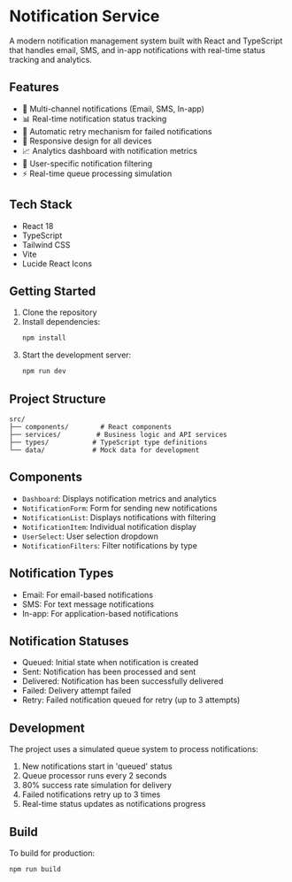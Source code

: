 # Notification Service

A modern notification management system built with React and TypeScript that handles email, SMS, and in-app notifications with real-time status tracking and analytics.

## Features

- 📨 Multi-channel notifications (Email, SMS, In-app)
- 📊 Real-time notification status tracking
- 🔄 Automatic retry mechanism for failed notifications
- 📱 Responsive design for all devices
- 📈 Analytics dashboard with notification metrics
- 🎯 User-specific notification filtering
- ⚡ Real-time queue processing simulation

## Tech Stack

- React 18
- TypeScript
- Tailwind CSS
- Vite
- Lucide React Icons

## Getting Started

1. Clone the repository
2. Install dependencies:
   ```bash
   npm install
   ```
3. Start the development server:
   ```bash
   npm run dev
   ```

## Project Structure

```
src/
├── components/        # React components
├── services/         # Business logic and API services
├── types/           # TypeScript type definitions
└── data/            # Mock data for development
```

## Components

- `Dashboard`: Displays notification metrics and analytics
- `NotificationForm`: Form for sending new notifications
- `NotificationList`: Displays notifications with filtering
- `NotificationItem`: Individual notification display
- `UserSelect`: User selection dropdown
- `NotificationFilters`: Filter notifications by type

## Notification Types

- Email: For email-based notifications
- SMS: For text message notifications
- In-app: For application-based notifications

## Notification Statuses

- Queued: Initial state when notification is created
- Sent: Notification has been processed and sent
- Delivered: Notification has been successfully delivered
- Failed: Delivery attempt failed
- Retry: Failed notification queued for retry (up to 3 attempts)

## Development

The project uses a simulated queue system to process notifications:

1. New notifications start in 'queued' status
2. Queue processor runs every 2 seconds
3. 80% success rate simulation for delivery
4. Failed notifications retry up to 3 times
5. Real-time status updates as notifications progress

## Build

To build for production:

```bash
npm run build
```

 